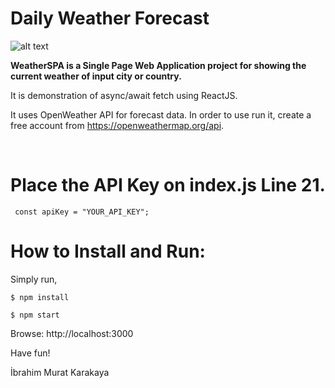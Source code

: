 # Daily Weather Forecast

![alt text](https://github.com/imkar/WeatherSPA/blob/main/WeatherGif.gif)

**WeatherSPA is a Single Page Web Application project for showing the current weather of input city or country.**

It is demonstration of async/await fetch using ReactJS.

It uses OpenWeather API for forecast data. In order to use run it, create a free account from https://openweathermap.org/api.

<br>

# Place the API Key on index.js Line 21.

` const apiKey = "YOUR_API_KEY";`
<br>

# How to Install and Run:

Simply run,

`$ npm install`

`$ npm start`

Browse: http://localhost:3000

Have fun!

İbrahim Murat Karakaya
